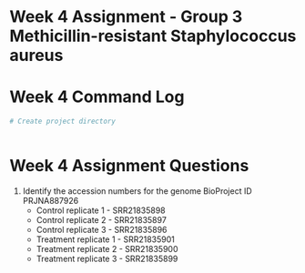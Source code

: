 # Week 4 Assignment - Group 3 Methicillin-resistant Staphylococcus aureus

# Week 4 Command Log

```bash
# Create project directory



```
# Week 4 Assignment Questions

1. Identify the accession numbers for the genome
   BioProject ID PRJNA887926
   * Control replicate 1 - SRR21835898
   * Control replicate 2 - SRR21835897
   * Control replicate 3 - SRR21835896
   * Treatment replicate 1 - SRR21835901	
   * Treatment replicate 2 - SRR21835900
   * Treatment replicate 3 - SRR21835899
